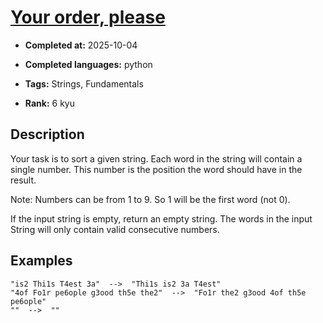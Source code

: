 # [Your order,  please](https://www.codewars.com/kata/55c45be3b2079eccff00010f)

- **Completed at:** 2025-10-04

- **Completed languages:** python

- **Tags:** Strings, Fundamentals

- **Rank:** 6 kyu

## Description

Your task is to sort a given string. Each word in the string will contain a single number. This number is the position the word should have in the result.

Note: Numbers can be from 1 to 9. So 1 will be the first word (not 0).

If the input string is empty, return an empty string.
The words in the input String will only contain valid consecutive numbers.


## Examples

```
"is2 Thi1s T4est 3a"  -->  "Thi1s is2 3a T4est"
"4of Fo1r pe6ople g3ood th5e the2"  -->  "Fo1r the2 g3ood 4of th5e pe6ople"
""  -->  ""
```